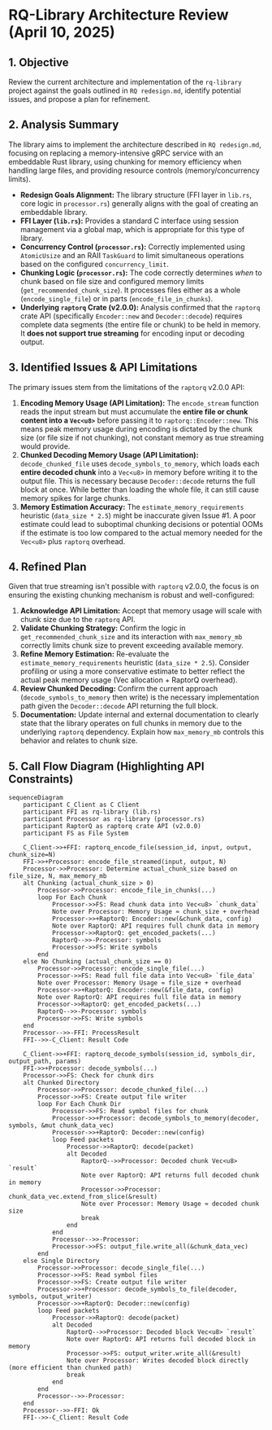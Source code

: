 # RQ-Library Architecture Review (April 10, 2025)

## 1. Objective

Review the current architecture and implementation of the `rq-library` project against the goals outlined in `RQ redesign.md`, identify potential issues, and propose a plan for refinement.

## 2. Analysis Summary

The library aims to implement the architecture described in `RQ redesign.md`, focusing on replacing a memory-intensive gRPC service with an embeddable Rust library, using chunking for memory efficiency when handling large files, and providing resource controls (memory/concurrency limits).

*   **Redesign Goals Alignment:** The library structure (FFI layer in `lib.rs`, core logic in `processor.rs`) generally aligns with the goal of creating an embeddable library.
*   **FFI Layer (`lib.rs`):** Provides a standard C interface using session management via a global map, which is appropriate for this type of library.
*   **Concurrency Control (`processor.rs`):** Correctly implemented using `AtomicUsize` and an RAII `TaskGuard` to limit simultaneous operations based on the configured `concurrency_limit`.
*   **Chunking Logic (`processor.rs`):** The code correctly determines *when* to chunk based on file size and configured memory limits (`get_recommended_chunk_size`). It processes files either as a whole (`encode_single_file`) or in parts (`encode_file_in_chunks`).
*   **Underlying `raptorq` Crate (v2.0.0):** Analysis confirmed that the `raptorq` crate API (specifically `Encoder::new` and `Decoder::decode`) requires complete data segments (the entire file or chunk) to be held in memory. It **does not support true streaming** for encoding input or decoding output.

## 3. Identified Issues & API Limitations

The primary issues stem from the limitations of the `raptorq` v2.0.0 API:

1.  **Encoding Memory Usage (API Limitation):** The `encode_stream` function reads the input stream but must accumulate the **entire file or chunk content into a `Vec<u8>`** before passing it to `raptorq::Encoder::new`. This means peak memory usage during encoding is dictated by the chunk size (or file size if not chunking), not constant memory as true streaming would provide.
2.  **Chunked Decoding Memory Usage (API Limitation):** `decode_chunked_file` uses `decode_symbols_to_memory`, which loads each **entire decoded chunk** into a `Vec<u8>` in memory before writing it to the output file. This is necessary because `Decoder::decode` returns the full block at once. While better than loading the whole file, it can still cause memory spikes for large chunks.
3.  **Memory Estimation Accuracy:** The `estimate_memory_requirements` heuristic (`data_size * 2.5`) might be inaccurate given Issue #1. A poor estimate could lead to suboptimal chunking decisions or potential OOMs if the estimate is too low compared to the actual memory needed for the `Vec<u8>` plus `raptorq` overhead.

## 4. Refined Plan

Given that true streaming isn't possible with `raptorq` v2.0.0, the focus is on ensuring the existing chunking mechanism is robust and well-configured:

1.  **Acknowledge API Limitation:** Accept that memory usage will scale with chunk size due to the `raptorq` API.
2.  **Validate Chunking Strategy:** Confirm the logic in `get_recommended_chunk_size` and its interaction with `max_memory_mb` correctly limits chunk size to prevent exceeding available memory.
3.  **Refine Memory Estimation:** Re-evaluate the `estimate_memory_requirements` heuristic (`data_size * 2.5`). Consider profiling or using a more conservative estimate to better reflect the actual peak memory usage (Vec allocation + RaptorQ overhead).
4.  **Review Chunked Decoding:** Confirm the current approach (`decode_symbols_to_memory` then write) is the necessary implementation path given the `Decoder::decode` API returning the full block.
5.  **Documentation:** Update internal and external documentation to clearly state that the library operates on full chunks in memory due to the underlying `raptorq` dependency. Explain how `max_memory_mb` controls this behavior and relates to chunk size.

## 5. Call Flow Diagram (Highlighting API Constraints)

```mermaid
sequenceDiagram
    participant C_Client as C Client
    participant FFI as rq-library (lib.rs)
    participant Processor as rq-library (processor.rs)
    participant RaptorQ as raptorq crate API (v2.0.0)
    participant FS as File System

    C_Client->>+FFI: raptorq_encode_file(session_id, input, output, chunk_size=N)
    FFI->>+Processor: encode_file_streamed(input, output, N)
    Processor->>Processor: Determine actual_chunk_size based on file_size, N, max_memory_mb
    alt Chunking (actual_chunk_size > 0)
        Processor->>Processor: encode_file_in_chunks(...)
        loop For Each Chunk
            Processor->>FS: Read chunk data into Vec<u8> `chunk_data`
            Note over Processor: Memory Usage ≈ chunk_size + overhead
            Processor->>+RaptorQ: Encoder::new(&chunk_data, config)
            Note over RaptorQ: API requires full chunk data in memory
            Processor->>RaptorQ: get_encoded_packets(...)
            RaptorQ-->>-Processor: symbols
            Processor->>FS: Write symbols
        end
    else No Chunking (actual_chunk_size == 0)
        Processor->>Processor: encode_single_file(...)
        Processor->>FS: Read full file data into Vec<u8> `file_data`
        Note over Processor: Memory Usage ≈ file_size + overhead
        Processor->>+RaptorQ: Encoder::new(&file_data, config)
        Note over RaptorQ: API requires full file data in memory
        Processor->>RaptorQ: get_encoded_packets(...)
        RaptorQ-->>-Processor: symbols
        Processor->>FS: Write symbols
    end
    Processor-->>-FFI: ProcessResult
    FFI-->>-C_Client: Result Code

    C_Client->>+FFI: raptorq_decode_symbols(session_id, symbols_dir, output_path, params)
    FFI->>+Processor: decode_symbols(...)
    Processor->>FS: Check for chunk dirs
    alt Chunked Directory
        Processor->>Processor: decode_chunked_file(...)
        Processor->>FS: Create output file writer
        loop For Each Chunk Dir
            Processor->>FS: Read symbol files for chunk
            Processor->>+Processor: decode_symbols_to_memory(decoder, symbols, &mut chunk_data_vec)
            Processor->>+RaptorQ: Decoder::new(config)
            loop Feed packets
                Processor->>RaptorQ: decode(packet)
                alt Decoded
                    RaptorQ-->>Processor: Decoded chunk Vec<u8> `result`
                    Note over RaptorQ: API returns full decoded chunk in memory
                    Processor->>Processor: chunk_data_vec.extend_from_slice(&result)
                    Note over Processor: Memory Usage ≈ decoded chunk size
                    break
                end
            end
            Processor-->>-Processor:
            Processor->>FS: output_file.write_all(&chunk_data_vec)
        end
    else Single Directory
        Processor->>Processor: decode_single_file(...)
        Processor->>FS: Read symbol files
        Processor->>FS: Create output file writer
        Processor->>+Processor: decode_symbols_to_file(decoder, symbols, output_writer)
        Processor->>+RaptorQ: Decoder::new(config)
        loop Feed packets
            Processor->>RaptorQ: decode(packet)
            alt Decoded
                RaptorQ-->>Processor: Decoded block Vec<u8> `result`
                Note over RaptorQ: API returns full decoded block in memory
                Processor->>FS: output_writer.write_all(&result)
                Note over Processor: Writes decoded block directly (more efficient than chunked path)
                break
            end
        end
        Processor-->>-Processor:
    end
    Processor-->>-FFI: Ok
    FFI-->>-C_Client: Result Code
